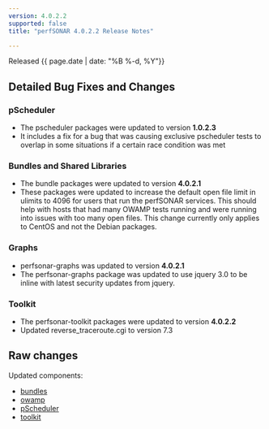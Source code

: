 ```yaml
---
version: 4.0.2.2
supported: false
title: "perfSONAR 4.0.2.2 Release Notes"

---
```


Released {{ page.date | date: "%B %-d, %Y"}}


Detailed Bug Fixes and Changes
------------------------------

### pScheduler

-   The pscheduler packages were updated to version **1.0.2.3**
-   It includes a fix for a bug that was causing exclusive pscheduler
    tests to overlap in some situations if a certain race condition was
    met

### Bundles and Shared Libraries

-   The bundle packages were updated to version **4.0.2.1**
-   These packages were updated to increase the default open file limit
    in ulimits to 4096 for users that run the perfSONAR services. This
    should help with hosts that had many OWAMP tests running and were
    running into issues with too many open files. This change currently
    only applies to CentOS and not the Debian packages.

### Graphs

-   perfsonar-graphs was updated to version **4.0.2.1**
-   The perfsonar-graphs package was updated to use jquery 3.0 to be
    inline with latest security updates from jquery.

### Toolkit

-   The perfsonar-toolkit packages were updated to version **4.0.2.2**
-   Updated reverse\_traceroute.cgi to version 7.3

Raw changes
-----------

Updated components:

-   [bundles](https://github.com/perfsonar/bundles/compare/4.0.2...4.0.2.1)
-   [owamp](https://github.com/perfsonar/graphs/compare/4.0.2...4.0.2.1)
-   [pScheduler](https://github.com/perfsonar/pscheduler/compare/1.0.2...1.0.2.3)
-   [toolkit](https://github.com/perfsonar/toolkit/compare/4.0.2.1...4.0.2.2)
